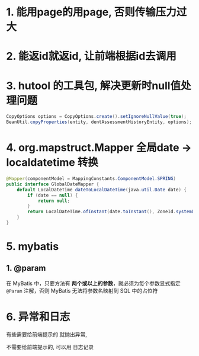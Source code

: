 # 1. 能用page的用page, 否则传输压力过大



# 2. 能返id就返id, 让前端根据id去调用



# 3. hutool 的工具包, 解决更新时null值处理问题

```java
CopyOptions options = CopyOptions.create().setIgnoreNullValue(true);
BeanUtil.copyProperties(entity, dentAssessmentHistoryEntity, options);
```



# 4. org.mapstruct.Mapper 全局date -> localdatetime 转换

```java
@Mapper(componentModel = MappingConstants.ComponentModel.SPRING)
public interface GlobalDateMapper {
    default LocalDateTime dateToLocalDateTime(java.util.Date date) {
        if (date == null) {
            return null;
        }
        return LocalDateTime.ofInstant(date.toInstant(), ZoneId.systemDefault());
    }
}
```



# 5. mybatis

## 1. @param

在 MyBatis 中，只要方法有 **两个或以上的参数**，就必须为每个参数显式指定 `@Param` 注解，否则 MyBatis 无法将参数名映射到 SQL 中的占位符





# 6. 异常和日志

有些需要给前端提示的 就抛出异常, 

不需要给前端提示的, 可以用 日志记录